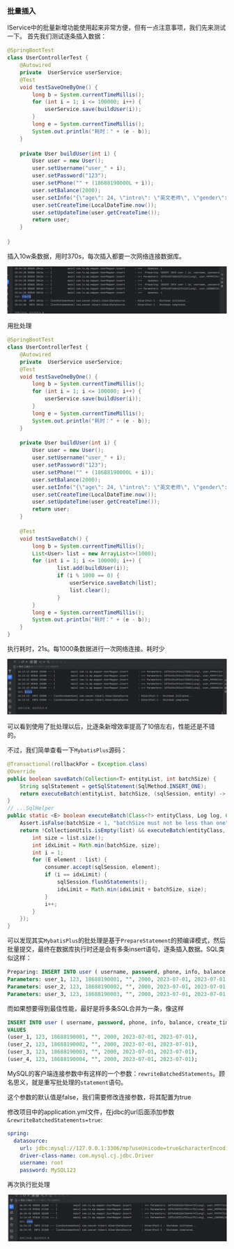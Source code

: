 ### **批量插入**

IService中的批量新增功能使用起来非常方便，但有一点注意事项，我们先来测试一下。 首先我们测试逐条插入数据：

```java
@SpringBootTest
class UserControllerTest {
    @Autowired
    private  UserService userService;
    @Test
    void testSaveOneByOne() {
        long b = System.currentTimeMillis();
        for (int i = 1; i <= 100000; i++) {
            userService.save(buildUser(i));
        }
        long e = System.currentTimeMillis();
        System.out.println("耗时：" + (e - b));
    }

    private User buildUser(int i) {
        User user = new User();
        user.setUsername("user_" + i);
        user.setPassword("123");
        user.setPhone("" + (18688190000L + i));
        user.setBalance(2000);
        user.setInfo("{\"age\": 24, \"intro\": \"英文老师\", \"gender\": \"female\"}");
        user.setCreateTime(LocalDateTime.now());
        user.setUpdateTime(user.getCreateTime());
        return user;
    }

}
```

插入10w条数据，用时370s，每次插入都要一次网络连接数据库。

![image-20250104160324467](images/批处理.assets/image-20250104160324467.png)

用批处理

```java
@SpringBootTest
class UserControllerTest {
    @Autowired
    private  UserService userService;
    @Test
    void testSaveOneByOne() {
        long b = System.currentTimeMillis();
        for (int i = 1; i <= 100000; i++) {
            userService.save(buildUser(i));
        }
        long e = System.currentTimeMillis();
        System.out.println("耗时：" + (e - b));
    }

    private User buildUser(int i) {
        User user = new User();
        user.setUsername("user_" + i);
        user.setPassword("123");
        user.setPhone("" + (18688190000L + i));
        user.setBalance(2000);
        user.setInfo("{\"age\": 24, \"intro\": \"英文老师\", \"gender\": \"female\"}");
        user.setCreateTime(LocalDateTime.now());
        user.setUpdateTime(user.getCreateTime());
        return user;
    }

    @Test
    void testSaveBatch() {
        long b = System.currentTimeMillis();
        List<User> list = new ArrayList<>(1000);
        for (int i = 1; i <= 100000; i++) {
                list.add(buildUser(i));
                if (i % 1000 == 0) {
                    userService.saveBatch(list);
                    list.clear();
                }
        }
        long e = System.currentTimeMillis();
        System.out.println("耗时：" + (e - b));
    }
}
```

执行耗时，21s。每1000条数据进行一次网络连接。耗时少

![image-20250104161432010](images/批处理.assets/image-20250104161432010.png)



可以看到使用了批处理以后，比逐条新增效率提高了10倍左右，性能还是不错的。

不过，我们简单查看一下`MybatisPlus`源码：

```Java
@Transactional(rollbackFor = Exception.class)
@Override
public boolean saveBatch(Collection<T> entityList, int batchSize) {
    String sqlStatement = getSqlStatement(SqlMethod.INSERT_ONE);
    return executeBatch(entityList, batchSize, (sqlSession, entity) -> sqlSession.insert(sqlStatement, entity));
}
// ...SqlHelper
public static <E> boolean executeBatch(Class<?> entityClass, Log log, Collection<E> list, int batchSize, BiConsumer<SqlSession, E> consumer) {
    Assert.isFalse(batchSize < 1, "batchSize must not be less than one");
    return !CollectionUtils.isEmpty(list) && executeBatch(entityClass, log, sqlSession -> {
        int size = list.size();
        int idxLimit = Math.min(batchSize, size);
        int i = 1;
        for (E element : list) {
            consumer.accept(sqlSession, element);
            if (i == idxLimit) {
                sqlSession.flushStatements();
                idxLimit = Math.min(idxLimit + batchSize, size);
            }
            i++;
        }
    });
}
```

可以发现其实`MybatisPlus`的批处理是基于`PrepareStatement`的预编译模式，然后批量提交，最终在数据库执行时还是会有多条insert语句，逐条插入数据。SQL类似这样：

```SQL
Preparing: INSERT INTO user ( username, password, phone, info, balance, create_time, update_time ) VALUES ( ?, ?, ?, ?, ?, ?, ? )
Parameters: user_1, 123, 18688190001, "", 2000, 2023-07-01, 2023-07-01
Parameters: user_2, 123, 18688190002, "", 2000, 2023-07-01, 2023-07-01
Parameters: user_3, 123, 18688190003, "", 2000, 2023-07-01, 2023-07-01
```

而如果想要得到最佳性能，最好是将多条SQL合并为一条，像这样

```SQL
INSERT INTO user ( username, password, phone, info, balance, create_time, update_time )
VALUES 
(user_1, 123, 18688190001, "", 2000, 2023-07-01, 2023-07-01),
(user_2, 123, 18688190002, "", 2000, 2023-07-01, 2023-07-01),
(user_3, 123, 18688190003, "", 2000, 2023-07-01, 2023-07-01),
(user_4, 123, 18688190004, "", 2000, 2023-07-01, 2023-07-01);
```

MySQL的客户端连接参数中有这样的一个参数：`rewriteBatchedStatements`。顾名思义，就是重写批处理的`statement`语句。

这个参数的默认值是false，我们需要修改连接参数，将其配置为true

修改项目中的application.yml文件，在jdbc的url后面添加参数`&rewriteBatchedStatements=true`:

```YAML
spring:
  datasource:
    url: jdbc:mysql://127.0.0.1:3306/mp?useUnicode=true&characterEncoding=UTF-8&autoReconnect=true&serverTimezone=Asia/Shanghai&rewriteBatchedStatements=true
    driver-class-name: com.mysql.cj.jdbc.Driver
    username: root
    password: MySQL123
```

再次执行批处理

![image-20250104162501500](images/批处理.assets/image-20250104162501500.png)